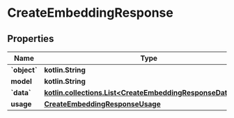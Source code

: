
# CreateEmbeddingResponse

## Properties
Name | Type | Description | Notes
------------ | ------------- | ------------- | -------------
**&#x60;object&#x60;** | **kotlin.String** |  | 
**model** | **kotlin.String** |  | 
**&#x60;data&#x60;** | [**kotlin.collections.List&lt;CreateEmbeddingResponseDataInner&gt;**](CreateEmbeddingResponseDataInner.md) |  | 
**usage** | [**CreateEmbeddingResponseUsage**](CreateEmbeddingResponseUsage.md) |  | 



